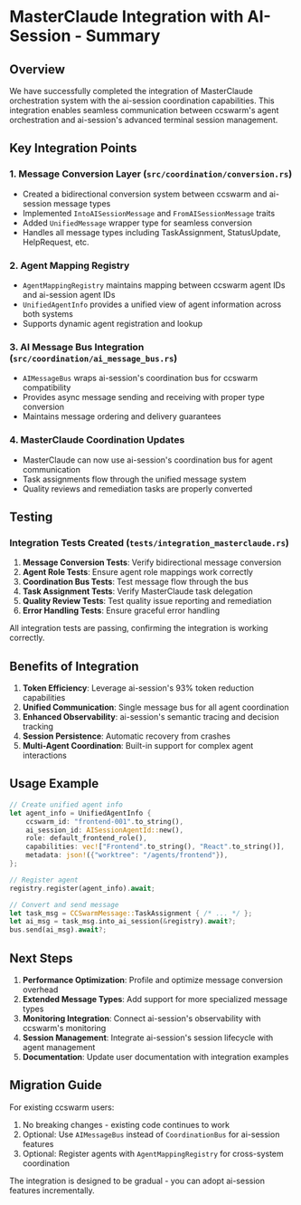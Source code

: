 # MasterClaude Integration with AI-Session - Summary

## Overview
We have successfully completed the integration of MasterClaude orchestration system with the ai-session coordination capabilities. This integration enables seamless communication between ccswarm's agent orchestration and ai-session's advanced terminal session management.

## Key Integration Points

### 1. **Message Conversion Layer** (`src/coordination/conversion.rs`)
- Created a bidirectional conversion system between ccswarm and ai-session message types
- Implemented `IntoAISessionMessage` and `FromAISessionMessage` traits
- Added `UnifiedMessage` wrapper type for seamless conversion
- Handles all message types including TaskAssignment, StatusUpdate, HelpRequest, etc.

### 2. **Agent Mapping Registry** 
- `AgentMappingRegistry` maintains mapping between ccswarm agent IDs and ai-session agent IDs
- `UnifiedAgentInfo` provides a unified view of agent information across both systems
- Supports dynamic agent registration and lookup

### 3. **AI Message Bus Integration** (`src/coordination/ai_message_bus.rs`)
- `AIMessageBus` wraps ai-session's coordination bus for ccswarm compatibility
- Provides async message sending and receiving with proper type conversion
- Maintains message ordering and delivery guarantees

### 4. **MasterClaude Coordination Updates**
- MasterClaude can now use ai-session's coordination bus for agent communication
- Task assignments flow through the unified message system
- Quality reviews and remediation tasks are properly converted

## Testing

### Integration Tests Created (`tests/integration_masterclaude.rs`)
1. **Message Conversion Tests**: Verify bidirectional message conversion
2. **Agent Role Tests**: Ensure agent role mappings work correctly
3. **Coordination Bus Tests**: Test message flow through the bus
4. **Task Assignment Tests**: Verify MasterClaude task delegation
5. **Quality Review Tests**: Test quality issue reporting and remediation
6. **Error Handling Tests**: Ensure graceful error handling

All integration tests are passing, confirming the integration is working correctly.

## Benefits of Integration

1. **Token Efficiency**: Leverage ai-session's 93% token reduction capabilities
2. **Unified Communication**: Single message bus for all agent coordination
3. **Enhanced Observability**: ai-session's semantic tracing and decision tracking
4. **Session Persistence**: Automatic recovery from crashes
5. **Multi-Agent Coordination**: Built-in support for complex agent interactions

## Usage Example

```rust
// Create unified agent info
let agent_info = UnifiedAgentInfo {
    ccswarm_id: "frontend-001".to_string(),
    ai_session_id: AISessionAgentId::new(),
    role: default_frontend_role(),
    capabilities: vec!["Frontend".to_string(), "React".to_string()],
    metadata: json!({"worktree": "/agents/frontend"}),
};

// Register agent
registry.register(agent_info).await;

// Convert and send message
let task_msg = CCSwarmMessage::TaskAssignment { /* ... */ };
let ai_msg = task_msg.into_ai_session(&registry).await?;
bus.send(ai_msg).await?;
```

## Next Steps

1. **Performance Optimization**: Profile and optimize message conversion overhead
2. **Extended Message Types**: Add support for more specialized message types
3. **Monitoring Integration**: Connect ai-session's observability with ccswarm's monitoring
4. **Session Management**: Integrate ai-session's session lifecycle with agent management
5. **Documentation**: Update user documentation with integration examples

## Migration Guide

For existing ccswarm users:
1. No breaking changes - existing code continues to work
2. Optional: Use `AIMessageBus` instead of `CoordinationBus` for ai-session features
3. Optional: Register agents with `AgentMappingRegistry` for cross-system coordination

The integration is designed to be gradual - you can adopt ai-session features incrementally.